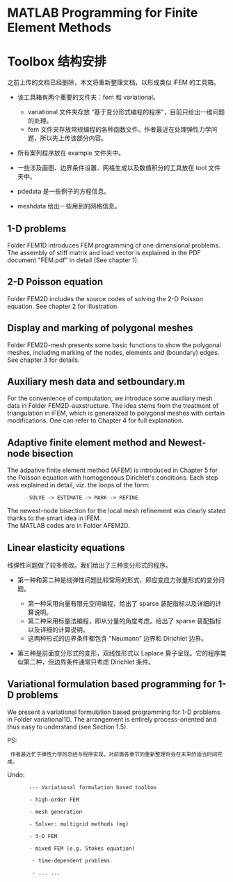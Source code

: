 # MATLAB Programming for Finite Element Methods

# Toolbox 结构安排
之前上传的文档已经删除，本文将重新整理文档，以形成类似 iFEM 的工具箱。

- 该工具箱有两个重要的文件夹：fem 和 variational。
  - variational 文件夹存放 “基于变分形式编程的程序”，目前只给出一维问题的处理。
  - fem 文件夹存放常规编程的各种函数文件。作者最近在处理弹性力学问题，所以先上传该部分内容。

- 所有案列程序放在 example 文件夹中。

- 一些涉及画图、边界条件设置、网格生成以及数值积分的工具放在 tool 文件夹中。

- pdedata 是一些例子的方程信息。

- meshdata 给出一些用到的网格信息。

## 1-D problems

Folder FEM1D introduces FEM programming of one dimensional problems.    
    The assembly of stiff matrix and load vector is explained in the PDF document 
	"FEM.pdf" in detail (See chapter 1).

## 2-D Poisson equation
Folder FEM2D includes the source codes of solving the 2-D Poisson equation.
   See chapter 2 for illustration.

## Display and marking of polygonal meshes
Folder FEM2D-mesh presents some basic functions to show the polygonal meshes, including 
   marking of the nodes, elements and (boundary) edges.
   See chapter 3 for details.

## Auxiliary mesh data and setboundary.m
For the convenience of computation, we introduce some auxiliary mesh data in Folder FEM2D-auxstructure. 
   The idea stems from the treatment of triangulation in iFEM, which is generalized to polygonal meshes with 
certain modifications.  One can refer to Chapter 4 for full explanation.

## Adaptive finite element method and Newest-node bisection
The adpative finite element method (AFEM) is introduced in Chapter 5 for the Poisson equation with homogeneous Dirichlet's 
   conditions.  Each step was explained in detail, viz. the loops of the form: 

           SOLVE -> ESTIMATE -> MARK -> REFINE

The newest-node bisection for the local mesh refinement was clearly stated  thanks to the smart idea in iFEM.  
The MATLAB codes are in Folder AFEM2D. 

## Linear elasticity equations

线弹性问题做了较多修改。我们给出了三种变分形式的程序。
- 第一种和第二种是线弹性问题比较常用的形式，即应变应力张量形式的变分问题。
  - 第一种采用向量有限元空间编程，给出了 sparse 装配指标以及详细的计算说明。
  - 第二种采用标量法编程，即从分量的角度考虑。给出了 sparse 装配指标以及详细的计算说明。
  - 这两种形式的边界条件都包含 “Neumann” 边界和 Dirichlet 边界。

- 第三种是前面变分形式的变形，双线性形式以 Laplace 算子呈现。它的程序类似第二种，但边界条件通常只考虑 Dirichlet 条件。
    
## Variational formulation based programming for 1-D problems
We present a variational formulation based programming for 1-D problems in Folder variational1D. The arrangement is entirely process-oriented and thus easy to understand (see Section 1.5). 


PS:

     作者最近忙于弹性力学的总结与程序实现，对前面各章节的重新整理将会在未来的适当时间完成。

Undo: 

           --- Variational formulation based toolbox
   
           - high-order FEM
	   
           - mesh generation   
   
           - Solver: multigrid methods (mg)   
   
           - 3-D FEM      

           - mixed FEM (e.g. Stokes equation)   
  
            - time-dependent problems     

            - ... ...
